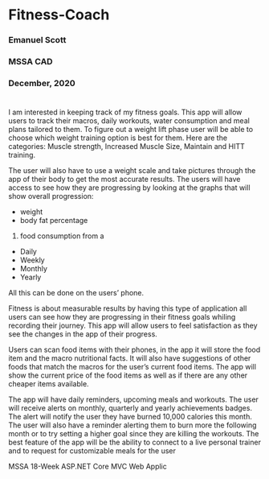 # Fitness-Coach


### Emanuel Scott
### MSSA CAD
### December, 2020

 #

I am interested in keeping track of my fitness goals. This app will allow users to track their macros, daily workouts, water consumption and meal plans tailored to them. To figure out a weight lift phase user will be able to choose which weight training option is best for them. Here are the categories: Muscle strength, Increased Muscle Size, Maintain and HITT training. 

The user will also have to use a weight scale and take pictures through the app of their body to get the most accurate results. The users will have access to see how they are progressing by looking at the graphs that will show overall progression:

* weight 
* body fat percentage 
1. food consumption from a
 * Daily 
 * Weekly 
 * Monthly
 * Yearly  

All this can be done on the users’ phone.

 

Fitness is about measurable results by having this type of application all users can see how they are progressing in their fitness goals whiling recording their journey. This app will allow users to feel satisfaction as they see the changes in the app of their progress.

 

Users can scan food items with their phones, in the app it will store the food item and the macro nutritional facts. It will also have suggestions of other foods that match the macros for the user’s current food items. The app will show the current price of the food items as well as if there are any other cheaper items available.

 

The app will have daily reminders, upcoming meals and workouts. The user will receive alerts on monthly, quarterly and yearly achievements badges. The alert will notify the user they have burned 10,000 calories this month. The user will also have a reminder alerting them to burn more the following month or to try setting a higher goal since they are killing the workouts.  The best feature of the app will be the ability to connect to a live personal trainer and to request for customizable meals for the user

MSSA 18-Week ASP.NET Core MVC Web Applic

